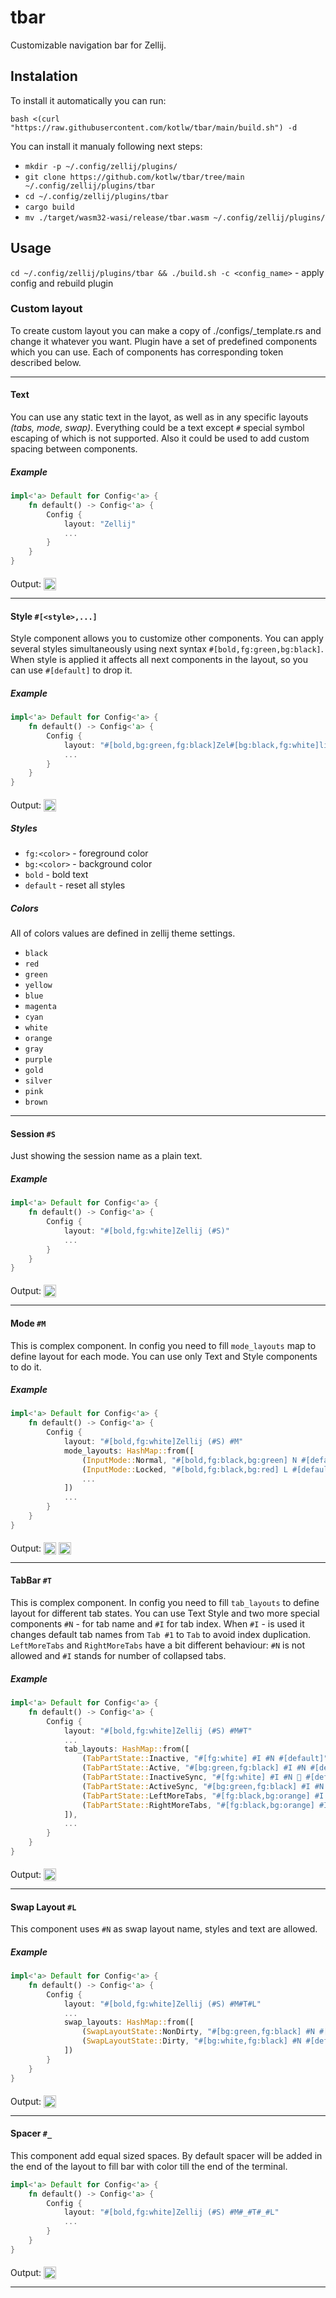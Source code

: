 # tbar
Customizable navigation bar for Zellij.

## Instalation
To install it automatically you can run:

`bash <(curl "https://raw.githubusercontent.com/kotlw/tbar/main/build.sh") -d
`

You can install it manualy following next steps:

- `mkdir -p ~/.config/zellij/plugins/`
- `git clone https://github.com/kotlw/tbar/tree/main ~/.config/zellij/plugins/tbar`
- `cd ~/.config/zellij/plugins/tbar`
- `cargo build`
- `mv ./target/wasm32-wasi/release/tbar.wasm ~/.config/zellij/plugins/`


## Usage
`cd ~/.config/zellij/plugins/tbar && ./build.sh -c <config_name>` - apply config and rebuild plugin

### Custom layout
To create custom layout you can make a copy of ./configs/_template.rs and change it whatever you want. Plugin have a set of predefined components which you can use. Each of components has corresponding token described below.
___
#### Text
You can use any static text in the layot, as well as in any specific layouts _(tabs, mode, swap)_. Everything could be a text except `#` special symbol escaping of which is not supported. Also it could be used to add custom spacing between components.
##### Example
```rust
impl<'a> Default for Config<'a> {
    fn default() -> Config<'a> {
        Config {
            layout: "Zellij"
            ...
        }
    }
}
```
Output: <img src="./assets/text_zellij.jpg" alt="drawing" height="20" style="position:relative;top: 5px"/>
___

#### Style `#[<style>,...]`
Style component allows you to customize other components. You can apply several styles simultaneously using next syntax `#[bold,fg:green,bg:black]`. When style is applied it affects all next components in the layout, so you can use `#[default]` to drop it.
##### Example
```rust
impl<'a> Default for Config<'a> {
    fn default() -> Config<'a> {
        Config {
            layout: "#[bold,bg:green,fg:black]Zel#[bg:black,fg:white]lij"
            ...
        }
    }
}
```
Output: <img src="./assets/style_zellij.jpg" alt="drawing" height="20" style="position:relative;top: 5px"/>
##### Styles
- `fg:<color>` - foreground color
- `bg:<color>` - background color
- `bold` - bold text
- `default` - reset all styles
##### Colors
All of colors values are defined in zellij theme settings.
- `black`
- `red`
- `green`
- `yellow`
- `blue`
- `magenta`
- `cyan`
- `white`
- `orange`
- `gray`
- `purple`
- `gold`
- `silver`
- `pink`
- `brown`
___

#### Session `#S`
Just showing the session name as a plain text.
##### Example
```rust
impl<'a> Default for Config<'a> {
    fn default() -> Config<'a> {
        Config {
            layout: "#[bold,fg:white]Zellij (#S)"
            ...
        }
    }
}
```
Output: <img src="./assets/session_zellij.jpg" alt="drawing" height="20" style="position:relative;top: 5px"/>
___

#### Mode `#M`
This is complex component. In config you need to fill `mode_layouts` map to define layout for each mode. You can use only Text and Style components to do it.
##### Example
```rust
impl<'a> Default for Config<'a> {
    fn default() -> Config<'a> {
        Config {
            layout: "#[bold,fg:white]Zellij (#S) #M"
            mode_layouts: HashMap::from([
                (InputMode::Normal, "#[bold,fg:black,bg:green] N #[default]"),
                (InputMode::Locked, "#[bold,fg:black,bg:red] L #[default]"),
                ...
            ])
            ...
        }
    }
}
```
Output: <img src="./assets/mode_normal.jpg" alt="drawing" height="20" style="position:relative;top: 5px"/> <img src="./assets/mode_locked.jpg" alt="drawing" height="20" style="position:relative;top: 5px"/>
___

#### TabBar `#T`
This is complex component. In config you need to fill `tab_layouts` to define layout for different tab states. You can use Text Style and two more special components `#N` - for tab name and `#I` for tab index. When `#I` -  is used it changes default tab names from `Tab #1` to `Tab` to avoid index duplication. `LeftMoreTabs` and `RightMoreTabs` have a bit different behaviour: `#N` is not allowed and `#I` stands for number of collapsed tabs.
##### Example
```rust
impl<'a> Default for Config<'a> {
    fn default() -> Config<'a> {
        Config {
            layout: "#[bold,fg:white]Zellij (#S) #M#T"
            ...
            tab_layouts: HashMap::from([
                (TabPartState::Inactive, "#[fg:white] #I #N #[default]"),
                (TabPartState::Active, "#[bg:green,fg:black] #I #N #[default]"),
                (TabPartState::InactiveSync, "#[fg:white] #I #N 󰓦 #[default]"),
                (TabPartState::ActiveSync, "#[bg:green,fg:black] #I #N 󰓦 #[default]"),
                (TabPartState::LeftMoreTabs, "#[fg:black,bg:orange] #I #[default]"),
                (TabPartState::RightMoreTabs, "#[fg:black,bg:orange] #I #[default]"),
            ]),
            ...
        }
    }
}
```
Output: <img src="./assets/tab_bar.png" alt="drawing" height="20" style="position:relative;top: 5px"/> 
___

#### Swap Layout `#L`
This component uses `#N` as swap layout name, styles and text are allowed.
##### Example
```rust
impl<'a> Default for Config<'a> {
    fn default() -> Config<'a> {
        Config {
            layout: "#[bold,fg:white]Zellij (#S) #M#T#L"
            ...
            swap_layouts: HashMap::from([
                (SwapLayoutState::NonDirty, "#[bg:green,fg:black] #N #[default]"),
                (SwapLayoutState::Dirty, "#[bg:white,fg:black] #N #[default]"),
            ])
        }
    }
}
```
Output: <img src="./assets/swap_layout.png" alt="drawing" height="20" style="position:relative;top: 5px"/>

___
#### Spacer `#_`
This component add equal sized spaces. By default spacer will be added in the end of the layout to fill bar with color till the end of the terminal.
```rust
impl<'a> Default for Config<'a> {
    fn default() -> Config<'a> {
        Config {
            layout: "#[bold,fg:white]Zellij (#S) #M#_#T#_#L"
            ...
        }
    }
}
```
Output: <img src="./assets/spacer.png" alt="drawing" height="20" style="position:relative;top: 5px"/>
___
